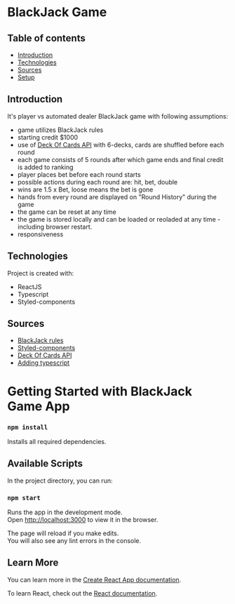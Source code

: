 # BlackJack Game

## Table of contents

- [Introduction](#introduction)
- [Technologies](#technologies)
- [Sources](#sources)
- [Setup](#setup)

## Introduction

It's player vs automated dealer BlackJack game with following assumptions:

- game utilizes BlackJack rules
- starting credit $1000
- use of [Deck Of Cards API](https://deckofcardsapi.com/) with 6-decks, cards are shuffled before each round
- each game consists of 5 rounds after which game ends and final credit is added to ranking
- player places bet before each round starts
- possible actions during each round are: hit, bet, double
- wins are 1.5 x Bet, loose means the bet is gone
- hands from every round are displayed on "Round History" during the game
- the game can be reset at any time
- the game is stored locally and can be loaded or reoladed at any time - including browser restart.
- responsiveness

## Technologies

Project is created with:

- ReactJS
- Typescript
- Styled-components

## Sources

- [BlackJack rules](https://en.wikipedia.org/wiki/Blackjack)
- [Styled-components](https://styled-components.com/)
- [Deck Of Cards API](https://deckofcardsapi.com/)
- [Adding typescript](https://create-react-app.dev/docs/adding-typescript/)

# Getting Started with BlackJack Game App

### `npm install`

Installs all required dependencies.

## Available Scripts

In the project directory, you can run:

### `npm start`

Runs the app in the development mode.\
Open [http://localhost:3000](http://localhost:3000) to view it in the browser.

The page will reload if you make edits.\
You will also see any lint errors in the console.

## Learn More

You can learn more in the [Create React App documentation](https://facebook.github.io/create-react-app/docs/getting-started).

To learn React, check out the [React documentation](https://reactjs.org/).
